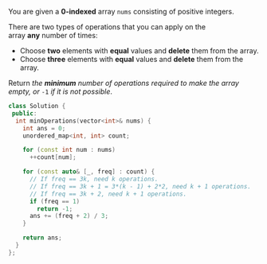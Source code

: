 You are given a **0-indexed** array `nums` consisting of positive integers.

There are two types of operations that you can apply on the array **any** number of times:

- Choose **two** elements with **equal** values and **delete** them from the array.
- Choose **three** elements with **equal** values and **delete** them from the array.

Return _the **minimum** number of operations required to make the array empty, or_ `-1` _if it is not possible_.

```cpp
class Solution {
 public:
  int minOperations(vector<int>& nums) {
    int ans = 0;
    unordered_map<int, int> count;

    for (const int num : nums)
      ++count[num];

    for (const auto& [_, freq] : count) {
      // If freq == 3k, need k operations.
      // If freq == 3k + 1 = 3*(k - 1) + 2*2, need k + 1 operations.
      // If freq == 3k + 2, need k + 1 operations.
      if (freq == 1)
        return -1;
      ans += (freq + 2) / 3;
    }

    return ans;
  }
};
```